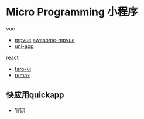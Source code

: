 # Micro Programming 小程序

vue

- [mpvue](https://github.com/Meituan-Dianping/mpvue)  [awesome-mpvue](https://github.com/mpvue/awesome-mpvue)
- [uni-app](https://github.com/dcloudio/uni-app)

react

- [taro-ui](https://github.com/NervJS/taro-ui)
- [remax](https://github.com/remaxjs/remax)

## 快应用quickapp

- [官网](https://www.quickapp.cn/) 
